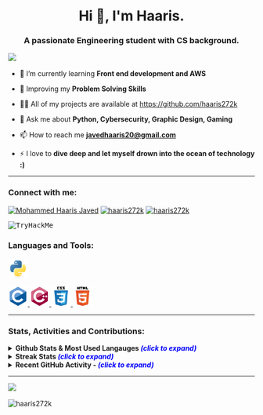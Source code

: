 <h1 align="center">Hi 👋, I'm Haaris.</h1>
<h3 align="center">A passionate Engineering student with CS background.</h3>

 <p align="left"><a href="https://github.com/haaris272k/readme-typing-svg">
  <a href="https://github.com/haaris272k"><img src="https://readme-typing-svg.herokuapp.com?lines=Python/Web/Cloud%20|%20Cybersecurity%20|%20Exploring%20new%20things%20everyday...;&left=true&width=1000&height=30"></p></a>


- 🌱 I’m currently learning **Front end development and AWS**

- 🤞  Improving my **Problem Solving Skills**

- 👨‍💻 All of my projects are available at https://github.com/haaris272k

- 💬 Ask me about **Python, Cybersecurity, Graphic Design, Gaming**

- 📫 How to reach me **javedhaaris20@gmail.com**

- ⚡ I love to **dive deep and let myself drown into the ocean of technology :)**

 ---

<h3 align="left">Connect with me:</h3>
<p align="left">
<a href="https://linkedin.com/in/mohd-haaris-javed-b6604b1b3" target="blank"><img align="center" src="https://raw.githubusercontent.com/rahuldkjain/github-profile-readme-generator/master/src/images/icons/Social/linked-in-alt.svg" alt="Mohammed Haaris Javed" height="30" width="40" /></a>
<a href="https://www.hackerrank.com/Haaris272k" target="blank"><img align="center" src="https://raw.githubusercontent.com/rahuldkjain/github-profile-readme-generator/master/src/images/icons/Social/hackerrank.svg" alt="haaris272k" height="30" width="40" /></a>
<a href="https://auth.geeksforgeeks.org/user/haarisjaved/practice/" target="blank"><img align="center" src="https://raw.githubusercontent.com/rahuldkjain/github-profile-readme-generator/master/src/images/icons/Social/geeks-for-geeks.svg" alt="haaris272k" height="30" width="40" /></a>
<pre>
<img src="https://tryhackme-badges.s3.amazonaws.com/redhat272k.png" alt="TryHackMe">
</pre>
</p>


<h3 align="left">Languages and Tools:</h3>
<div>
<a href="https://www.python.org" target="_blank"> <img src="https://raw.githubusercontent.com/devicons/devicon/master/icons/python/python-original.svg" alt="python" width="40" height="40"/></a> <p align="left"> <a href="https://www.cprogramming.com/" target="_blank"> <img src="https://raw.githubusercontent.com/devicons/devicon/master/icons/c/c-original.svg" alt="c" width="40" height="40"/> </a> <a href="https://www.w3schools.com/cpp/" target="_blank"> <img src="https://raw.githubusercontent.com/devicons/devicon/master/icons/cplusplus/cplusplus-original.svg" alt="cplusplus" width="40" height="40"/> </a> <a href="https://www.w3schools.com/css/" target="_blank"> <img src="https://raw.githubusercontent.com/devicons/devicon/master/icons/css3/css3-original-wordmark.svg" alt="css3" width="40" height="40"/> </a>  <a href="https://www.w3.org/html/" target="_blank"> <img src="https://raw.githubusercontent.com/devicons/devicon/master/icons/html5/html5-original-wordmark.svg" alt="html5" width="40" height="40"/> </a></div> 
  
  ---
<h3 align="left">Stats, Activities and Contributions:</h3>

<details>
  <summary><b>Github Stats & Most Used Langauges <i><font color="blue">(click to expand)</i></font></b></summary>  
<div align="left">
<br><a href="https://github.com/haaris272k/github-readme-stats"><img alt="Haaris's Github Stats" src="https://github-readme-stats.vercel.app/api?username=haaris272k&show_icons=true&count_private=true&theme=algolia" /></a>
<br><br><img src="https://github-readme-stats.vercel.app/api/top-langs?username=haaris272k&show_icons=true&locale=en&layout=compact&theme=algolia" alt="haaris272k" /> 
  

  
</div>  
</details>  


<details>
<summary><b>Streak Stats <i><font color="blue">(click to expand)</i></font></b></summary>    
<br><p align="left"><img src="https://git-streak-stats.herokuapp.com?user=haaris272k&theme=algolia&date_format=M%20j%5B%2C%20Y%5D" alt="haaris272k" /></p>  
</details>
  
<details>  
  <summary><b>Recent GitHub Activity - <i><font color="blue">(click to expand)</i></font></b></summary>
  <br/>
   <a href="https://github.com/haaris272k"><img alt="Haaris's Activity Graph" src="https://activity-graph.herokuapp.com/graph?username=haaris272k&custom_title=Haaris's%20Contribution%20Graph&theme=react-dark" /></a>
  <br/>

</details>

---

<p align ="left"><img src="https://img.shields.io/github/last-commit/haaris272k/haaris272k?style=flat-square?color=blue&label=Last%20Updated%20" /></p>
<p align="left"> <img src="https://komarev.com/ghpvc/?username=haaris272k&label=Profile%20views&color=0e75b6&style=flat" alt="haaris272k" /> </p>
